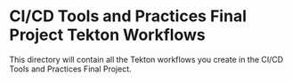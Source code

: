 # CI/CD Tools and Practices Final Project Tekton Workflows

This directory will contain all the Tekton workflows you create in the CI/CD Tools and Practices Final Project.
